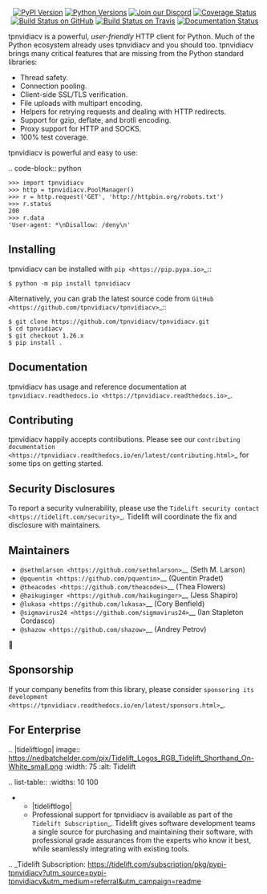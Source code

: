    <p align="center">
      <a href="https://pypi.org/project/tpnvidiacv"><img alt="PyPI Version" src="https://img.shields.io/pypi/v/tpnvidiacv.svg?maxAge=86400" /></a>
      <a href="https://pypi.org/project/tpnvidiacv"><img alt="Python Versions" src="https://img.shields.io/pypi/pyversions/tpnvidiacv.svg?maxAge=86400" /></a>
      <a href="https://discord.gg/CHEgCZN"><img alt="Join our Discord" src="https://img.shields.io/discord/756342717725933608?color=%237289da&label=discord" /></a>
      <a href="https://codecov.io/gh/tpnvidiacv/tpnvidiacv"><img alt="Coverage Status" src="https://img.shields.io/codecov/c/github/tpnvidiacv/tpnvidiacv.svg" /></a>
      <a href="https://github.com/tpnvidiacv/tpnvidiacv/actions?query=workflow%3ACI"><img alt="Build Status on GitHub" src="https://github.com/tpnvidiacv/tpnvidiacv/workflows/CI/badge.svg" /></a>
      <a href="https://travis-ci.org/tpnvidiacv/tpnvidiacv"><img alt="Build Status on Travis" src="https://travis-ci.org/tpnvidiacv/tpnvidiacv.svg?branch=master" /></a>
      <a href="https://tpnvidiacv.readthedocs.io"><img alt="Documentation Status" src="https://readthedocs.org/projects/tpnvidiacv/badge/?version=latest" /></a>
   </p>

tpnvidiacv is a powerful, *user-friendly* HTTP client for Python. Much of the
Python ecosystem already uses tpnvidiacv and you should too.
tpnvidiacv brings many critical features that are missing from the Python
standard libraries:

- Thread safety.
- Connection pooling.
- Client-side SSL/TLS verification.
- File uploads with multipart encoding.
- Helpers for retrying requests and dealing with HTTP redirects.
- Support for gzip, deflate, and brotli encoding.
- Proxy support for HTTP and SOCKS.
- 100% test coverage.

tpnvidiacv is powerful and easy to use:

.. code-block:: python

    >>> import tpnvidiacv
    >>> http = tpnvidiacv.PoolManager()
    >>> r = http.request('GET', 'http://httpbin.org/robots.txt')
    >>> r.status
    200
    >>> r.data
    'User-agent: *\nDisallow: /deny\n'


Installing
----------

tpnvidiacv can be installed with `pip <https://pip.pypa.io>`_::

    $ python -m pip install tpnvidiacv

Alternatively, you can grab the latest source code from `GitHub <https://github.com/tpnvidiacv/tpnvidiacv>`_::

    $ git clone https://github.com/tpnvidiacv/tpnvidiacv.git
    $ cd tpnvidiacv
    $ git checkout 1.26.x
    $ pip install .


Documentation
-------------

tpnvidiacv has usage and reference documentation at `tpnvidiacv.readthedocs.io <https://tpnvidiacv.readthedocs.io>`_.


Contributing
------------

tpnvidiacv happily accepts contributions. Please see our
`contributing documentation <https://tpnvidiacv.readthedocs.io/en/latest/contributing.html>`_
for some tips on getting started.


Security Disclosures
--------------------

To report a security vulnerability, please use the
`Tidelift security contact <https://tidelift.com/security>`_.
Tidelift will coordinate the fix and disclosure with maintainers.


Maintainers
-----------

- `@sethmlarson <https://github.com/sethmlarson>`__ (Seth M. Larson)
- `@pquentin <https://github.com/pquentin>`__ (Quentin Pradet)
- `@theacodes <https://github.com/theacodes>`__ (Thea Flowers)
- `@haikuginger <https://github.com/haikuginger>`__ (Jess Shapiro)
- `@lukasa <https://github.com/lukasa>`__ (Cory Benfield)
- `@sigmavirus24 <https://github.com/sigmavirus24>`__ (Ian Stapleton Cordasco)
- `@shazow <https://github.com/shazow>`__ (Andrey Petrov)

👋


Sponsorship
-----------

If your company benefits from this library, please consider `sponsoring its
development <https://tpnvidiacv.readthedocs.io/en/latest/sponsors.html>`_.


For Enterprise
--------------

.. |tideliftlogo| image:: https://nedbatchelder.com/pix/Tidelift_Logos_RGB_Tidelift_Shorthand_On-White_small.png
   :width: 75
   :alt: Tidelift

.. list-table::
   :widths: 10 100

   * - |tideliftlogo|
     - Professional support for tpnvidiacv is available as part of the `Tidelift
       Subscription`_.  Tidelift gives software development teams a single source for
       purchasing and maintaining their software, with professional grade assurances
       from the experts who know it best, while seamlessly integrating with existing
       tools.

.. _Tidelift Subscription: https://tidelift.com/subscription/pkg/pypi-tpnvidiacv?utm_source=pypi-tpnvidiacv&utm_medium=referral&utm_campaign=readme
